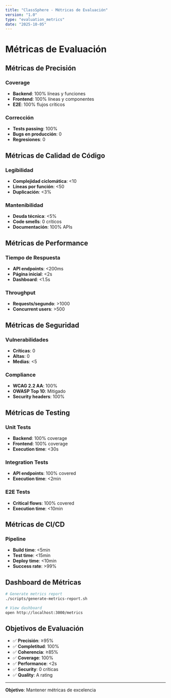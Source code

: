 ```yaml
---
title: "ClassSphere - Métricas de Evaluación"
version: "1.0"
type: "evaluation_metrics"
date: "2025-10-05"
---
```


# Métricas de Evaluación

## Métricas de Precisión

### Coverage
- **Backend**: 100% líneas y funciones
- **Frontend**: 100% líneas y componentes
- **E2E**: 100% flujos críticos

### Corrección
- **Tests passing**: 100%
- **Bugs en producción**: 0
- **Regresiones**: 0

## Métricas de Calidad de Código

### Legibilidad
- **Complejidad ciclomática**: <10
- **Líneas por función**: <50
- **Duplicación**: <3%

### Mantenibilidad
- **Deuda técnica**: <5%
- **Code smells**: 0 críticos
- **Documentación**: 100% APIs

## Métricas de Performance

### Tiempo de Respuesta
- **API endpoints**: <200ms
- **Página inicial**: <2s
- **Dashboard**: <1.5s

### Throughput
- **Requests/segundo**: >1000
- **Concurrent users**: >500

## Métricas de Seguridad

### Vulnerabilidades
- **Críticas**: 0
- **Altas**: 0
- **Medias**: <5

### Compliance
- **WCAG 2.2 AA**: 100%
- **OWASP Top 10**: Mitigado
- **Security headers**: 100%

## Métricas de Testing

### Unit Tests
- **Backend**: 100% coverage
- **Frontend**: 100% coverage
- **Execution time**: <30s

### Integration Tests
- **API endpoints**: 100% covered
- **Execution time**: <2min

### E2E Tests
- **Critical flows**: 100% covered
- **Execution time**: <10min

## Métricas de CI/CD

### Pipeline
- **Build time**: <5min
- **Test time**: <15min
- **Deploy time**: <10min
- **Success rate**: >99%

## Dashboard de Métricas

```bash
# Generate metrics report
./scripts/generate-metrics-report.sh

# View dashboard
open http://localhost:3000/metrics
```

## Objetivos de Evaluación

- ✅ **Precisión**: ≥95%
- ✅ **Completitud**: 100%
- ✅ **Coherencia**: ≥85%
- ✅ **Coverage**: 100%
- ✅ **Performance**: <2s
- ✅ **Security**: 0 críticas
- ✅ **Quality**: A rating

---

**Objetivo**: Mantener métricas de excelencia
